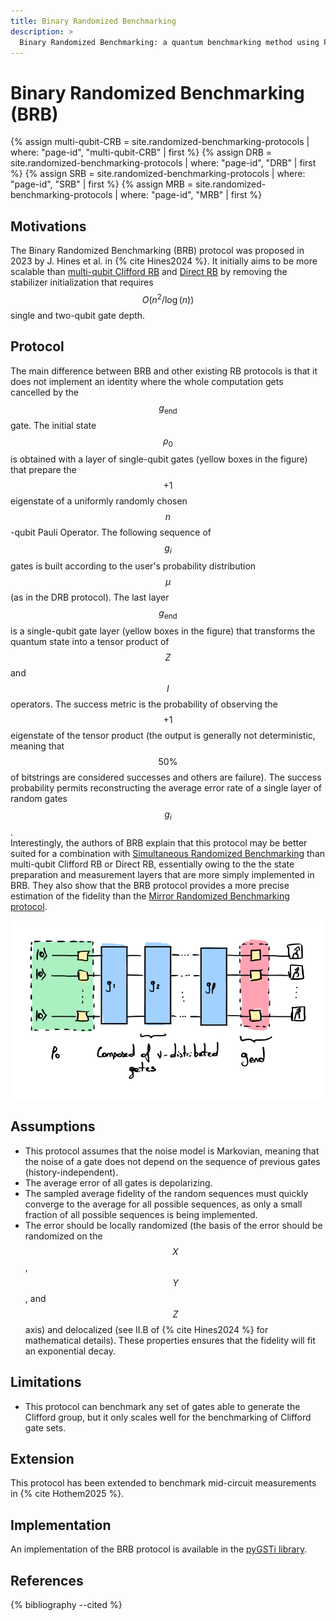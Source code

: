 ```yaml
---
title: Binary Randomized Benchmarking
description: >
  Binary Randomized Benchmarking: a quantum benchmarking method using Pauli eigenstates and random gate sequences, without motion reversal.
---
```


#  Binary Randomized Benchmarking (BRB)

{% assign multi-qubit-CRB = site.randomized-benchmarking-protocols | where: "page-id", "multi-qubit-CRB" | first %}
{% assign DRB = site.randomized-benchmarking-protocols | where: "page-id", "DRB" | first %}
{% assign SRB = site.randomized-benchmarking-protocols | where: "page-id", "SRB" | first %}
{% assign MRB = site.randomized-benchmarking-protocols | where: "page-id", "MRB" | first %}

## Motivations
The Binary Randomized Benchmarking (BRB) protocol was proposed in 2023 by J. Hines et al. in {% cite Hines2024 %}. It initially aims to be more scalable than <a href="{{ multi-qubit-CRB.url | prepend: site.baseurl }}" target="_blank">multi-qubit Clifford RB</a> and <a href="{{ DRB.url | prepend: site.baseurl }}" target="_blank">Direct RB</a> by removing the stabilizer initialization that requires $$O \left(n^2 / \log(n) \right)$$ single and two-qubit gate depth.

## Protocol
The main difference between BRB and other existing RB protocols is that it does not implement an identity where the whole computation gets cancelled by the $$g_\mathrm{end}$$ gate. The initial state $$\rho_0$$ is obtained with a layer of single-qubit gates (yellow boxes in the figure) that prepare the $$+1$$ eigenstate of a uniformly randomly chosen $$n$$-qubit Pauli Operator. The following sequence of $$g_i$$ gates is built according to the user's probability distribution $$\mu$$ (as in the DRB protocol). The last layer $$g_\mathrm{end}$$ is a single-qubit gate layer (yellow boxes in the figure) that transforms the quantum state into a tensor product of $$Z$$ and $$I$$ operators. The success metric is the probability of observing the $$+1$$ eigenstate of the tensor product (the output is generally not deterministic, meaning that $$50\%$$ of bitstrings are considered successes and others are failure). The success probability permits reconstructing the average error rate of a single layer of random gates $$g_i$$.  
Interestingly, the authors of BRB explain that this protocol may be better suited for a combination with <a href="{{ SRB.url | prepend: site.baseurl }}" target="_blank">Simultaneous Randomized Benchmarking</a> than multi-qubit Clifford RB or Direct RB, essentially owing to the the state preparation and measurement layers that are more simply implemented in BRB. They also show that the BRB protocol provides a more precise estimation of the fidelity than the <a href="{{ MRB.url | prepend: site.baseurl }}" target="_blank">Mirror Randomized Benchmarking protocol</a>.

<div class="center">
  <img src="/img/system-level-benchmark/randomized/RB-BiRB.png" class="img-medium" alt="Quantum circuit associated to the Binary randomized benchmarking protocol"/>
</div>

## Assumptions
- This protocol assumes that the noise model is Markovian, meaning that the noise of a gate does not depend on the sequence of previous gates (history-independent).
- The average error of all gates is depolarizing.
- The sampled average fidelity of the random sequences must quickly converge to the average for all possible sequences, as only a small fraction of all possible sequences is being implemented.
- The error should be locally randomized (the basis of the error should be randomized on the $$X$$, $$Y$$, and $$Z$$ axis) and delocalized (see II.B of {% cite Hines2024 %} for mathematical details). These properties ensures that the fidelity will fit an exponential decay. 

## Limitations 

- This protocol can benchmark any set of gates able to generate the Clifford group, but it only scales well for the benchmarking of Clifford gate sets.

## Extension

This protocol has been extended to benchmark mid-circuit measurements in {% cite Hothem2025 %}.

## Implementation

An implementation of the BRB protocol is available in the <a href="https://pygsti.readthedocs.io/en/latest/autoapi/pygsti/protocols/index.html#pygsti.protocols.BinaryRBDesign" target="_blank">pyGSTi library</a>.

## References

{% bibliography --cited %}